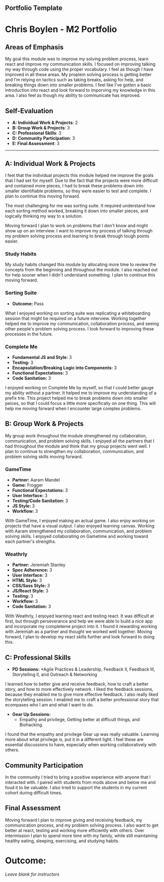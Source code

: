 ## Portfolio Template

# Chris Boylen - M2 Portfolio

## Areas of Emphasis

My goal this module was to improve my solving problem process, learn react and improve my communication skills.  I focused on improving talking my way through code using the proper vocabulary.  I feel as though I have improved in all these areas.  My proplem solving process is getting better and I'm relying on tactics such as taking breaks, asking for help, and breaking things down into smaller problems.  I feel like I've gotten a basic introduction into react and look forward to imporving my knowledge in this area. I also feel as though my ability to communicate has improved.

## Self-Evaluation

* **A: Individual Work & Projects**: 2
* **B: Group Work & Projects**: 3
* **C: Professional Skills**: 3
* **D: Community Participation**: 3
* **E: Final Assessment**: 3

-----------------------

## A: Individual Work & Projects

I feel that the individual projects this module helped me improve the goals that I had set for myself.  Due to the fact that the projects were more difficult and contained more pieces, I had to break these problems down into smaller identifiable problems, so they were easier to test and complete. I plan to continue this moving forward.

The most challenging for me was sorting suite.  It required understand how each sorting method worked, breaking it down into smaller pieces, and logically thinking my way to a solution. 

Moving forward I plan to work on problems that I don't know and might show up on an interview.  I want to improve my process of talking through my problem solving process and learning to break through tough points easier.

### Study Habits

My study habits changed this module by allocating more time to review the concepts from the beginning and throughout the module.  I also reached out for help sooner when I didn't understand something.  I plan to continue this moving forward.

### Sorting Suite
* **Outcome:** Pass

What I enjoyed working on sorting suite was replicating a whiteboarding session that might be required on a future interview.  Working together helped me to improve my communication, collaboration process, and seeing other people's problem solving process. I look forward to improving these processes in the future.

### Complete Me
* **Fundamental JS and Style:** 3
* **Testing:** 3
* **Encapsulation/Breaking Logic into Components:** 3
* **Functional Expectations:** 3
* **Code Sanitation:** 3

I enjoyed working on Complete Me by myself, so that I could better gauge my ability without a partner. It helped me to improve my understanding of a prefix trie.  This project helped me to break problems down into smaller peices, so that I could focus a little more specifically on one thing. This will help me moving forward when I encounter large complex problems.

## B: Group Work & Projects

My group work throughout the module strengthened my collaboration, communication, and problem solving skills.  I enjoyed all the partners that I had throughout the module and think that my group projects went well.  I plan to continue to strengthen my collaboration, communication, and problem solving skills moving forward.

### GameTime
* **Partner:** Aaram Mandel
* **Game:** Frogger
* **Functional Expectations:** 3
* **User Interface:** 3
* **Testing/Code Sanitation:** 3
* **JS Style:** 3
* **Workflow:** 3


With GameTime, I enjoyed making an actual game.  I also enjoy working on projects that have a visual output.  I also enjoyed learning canvas.  Working with Aaram strengthened my collaboration, communication, and problem solving skills.  I enjoyed collaborating on Gametime and working toward each partner's strengths.

### Weathrly
* **Partner:** Jeremiah Stanley
* **Spec Adherence:** 3
* **User Interface:** 3
* **HTML Style:** 3
* **CSS/Sass Style:** 3
* **JS/React Style:** 3
* **Testing:** 3
* **Workflow:** 3
* **Code Sanitation:** 3

With Weathrly, I enjoyed learning react and testing react.  It was difficult at first, but through perseverance and help we were able to build a nice app and incorporate my completeme project into it.  I found it rewarding working with Jeremiah as a partner and thought we worked well together.  Moving forward, I plan to develop my react skills further and look forward to doing this.

## C: Professional Skills

* **PD Sessions:**
  *Agile Practices & Leadership, Feedback II, Feedback III, Storytelling II, and Outreach & Networking

I learned how to better give and receive feedback, how to craft a better story, and how to more effectively network.  I liked the feedback sessions, because they enabled me to give more effective feedback. I also really liked the storytelling session.  I enabled me to craft a better professional story that ecompases who I am and what I want to do.

* **Gear Up Sessions:**
  * Empathy and privilege, Getting better at difficult things, and Biohacking.

I found that the empathy and privilege Gear up was really valuable.  Learning more about what privilege is, put it in a different light.  I feel these are essential discussions to have, especially when working collaboratively with others.

## Community Participation

In the community I tried to bring a positive experience with anyone that I interacted with.  I paired with students from mods above and below me and foud it to be valuable.  I also tried to support the students in my current cohort during difficult times.

## Final Assessment

Moving forward I plan to improve giving and receiving feedback, my communication process, and my problem solving process.  I also want to get better at react, testing and working more efficiently with others. Over intermission I plan to spend more time with my family, while still maintaining healthy eating, sleeping, exercising, and studying habits.

# Outcome:
_Leave blank for instructors_
